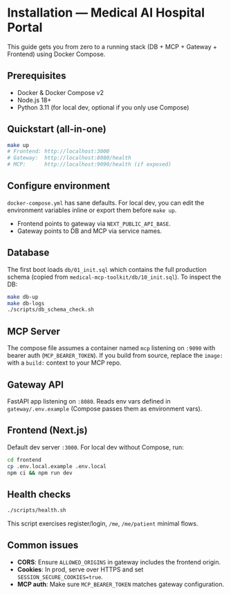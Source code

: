 # Installation — Medical AI Hospital Portal

This guide gets you from zero to a running stack (DB + MCP + Gateway + Frontend) using Docker Compose.

## Prerequisites
- Docker & Docker Compose v2
- Node.js 18+
- Python 3.11 (for local dev, optional if you only use Compose)

## Quickstart (all-in-one)
```bash
make up
# Frontend: http://localhost:3000
# Gateway:  http://localhost:8080/health
# MCP:      http://localhost:9090/health (if exposed)
```
## Configure environment
`docker-compose.yml` has sane defaults. For local dev, you can edit the environment variables inline or export them before `make up`.
- Frontend points to gateway via `NEXT_PUBLIC_API_BASE`.
- Gateway points to DB and MCP via service names.

## Database
The first boot loads `db/01_init.sql` which contains the full production schema (copied from `medical-mcp-toolkit/db/10_init.sql`).
To inspect the DB:
```bash
make db-up
make db-logs
./scripts/db_schema_check.sh
```

## MCP Server
The compose file assumes a container named `mcp` listening on `:9090` with bearer auth (`MCP_BEARER_TOKEN`).
If you build from source, replace the `image:` with a `build:` context to your MCP repo.

## Gateway API
FastAPI app listening on `:8080`.
Reads env vars defined in `gateway/.env.example` (Compose passes them as environment vars).

## Frontend (Next.js)
Default dev server `:3000`.
For local dev without Compose, run:
```bash
cd frontend
cp .env.local.example .env.local
npm ci && npm run dev
```

## Health checks
```bash
./scripts/health.sh
```
This script exercises register/login, `/me`, `/me/patient` minimal flows.

## Common issues
- **CORS**: Ensure `ALLOWED_ORIGINS` in gateway includes the frontend origin.
- **Cookies**: In prod, serve over HTTPS and set `SESSION_SECURE_COOKIES=true`.
- **MCP auth**: Make sure `MCP_BEARER_TOKEN` matches gateway configuration.
